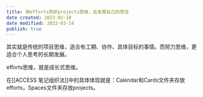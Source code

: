 ```yaml
---
title: 用efforts而非projects思维，去发展自己的想法
date created: 2023-02-18
date modified: 2023-03-14
publish: true
---
```


其实就是传统的项目思维，适合有工期、协作、具体目标的事情。而努力思维，更适合个人思考的长期发展。

efforts思维，就是成长式思维。

在[[ACCESS 笔记组织法]]中的具体体现就是：Calendar和Cards文件夹存放efforts，Spaces文件夹存放projects。